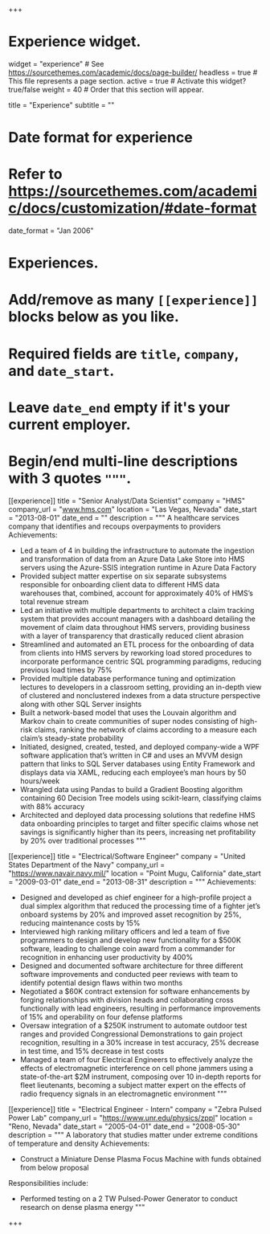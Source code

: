 +++
# Experience widget.
widget = "experience"  # See https://sourcethemes.com/academic/docs/page-builder/
headless = true  # This file represents a page section.
active = true  # Activate this widget? true/false
weight = 40  # Order that this section will appear.

title = "Experience"
subtitle = ""

# Date format for experience
#   Refer to https://sourcethemes.com/academic/docs/customization/#date-format
date_format = "Jan 2006"

# Experiences.
#   Add/remove as many `[[experience]]` blocks below as you like.
#   Required fields are `title`, `company`, and `date_start`.
#   Leave `date_end` empty if it's your current employer.
#   Begin/end multi-line descriptions with 3 quotes `"""`.
[[experience]]
  title = "Senior Analyst/Data Scientist"
  company = "HMS"
  company_url = "www.hms.com"
  location = "Las Vegas, Nevada"
  date_start = "2013-08-01"
  date_end = ""
  description = """
  A healthcare services company that identifies and recoups overpayments to providers
  Achievements:
  
  * Led a team of 4 in building the infrastructure to automate the ingestion and transformation of data from an Azure
Data Lake Store into HMS servers using the Azure-SSIS integration runtime in Azure Data Factory
  * Provided subject matter expertise on six separate subsystems responsible for onboarding client data to different
HMS data warehouses that, combined, account for approximately 40% of HMS’s total revenue stream
  * Led an initiative with multiple departments to architect a claim tracking system that provides account managers
with a dashboard detailing the movement of claim data throughout HMS servers, providing business with a layer of
transparency that drastically reduced client abrasion
  * Streamlined and automated an ETL process for the onboarding of data from clients into HMS servers by reworking
load stored procedures to incorporate performance centric SQL programming paradigms, reducing previous load
times by 75%
  * Provided multiple database performance tuning and optimization lectures to developers in a classroom setting,
providing an in-depth view of clustered and nonclustered indexes from a data structure perspective along with other
SQL Server insights
  * Built a network-based model that uses the Louvain algorithm and Markov chain to create communities of super
nodes consisting of high-risk claims, ranking the network of claims according to a measure each claim’s steady-state
probability
  * Initiated, designed, created, tested, and deployed company-wide a WPF software application that’s written in C#
and uses an MVVM design pattern that links to SQL Server databases using Entity Framework and displays data via
XAML, reducing each employee’s man hours by 50 hours/week
  * Wrangled data using Pandas to build a Gradient Boosting algorithm containing 60 Decision Tree models using scikit-learn, classifying claims with 88% accuracy
  * Architected and deployed data processing solutions that redefine HMS data onboarding principles to target and filter specific claims whose net savings is significantly higher than its peers, increasing net profitability by 20% over traditional processes
  """

[[experience]]
  title = "Electrical/Software Engineer"
  company = "United States Department of the Navy"
  company_url = "https://www.navair.navy.mil/"
  location = "Point Mugu, California"
  date_start = "2009-03-01"
  date_end = "2013-08-31"
  description = """
  Achievements:
  * Designed and developed as chief engineer for a high-profile project a dual simplex algorithm that reduced the processing time of a fighter jet’s onboard systems by 20% and improved asset recognition by 25%, reducing maintenance costs by 15%
  * Interviewed high ranking military officers and led a team of five programmers to design and develop new functionality for a $500K software, leading to challenge coin award from a commander for recognition in enhancing user productivity by 400%
  * Designed and documented software architecture for three different software improvements and conducted peer reviews with team to identify potential design flaws within two months
  * Negotiated a $60K contract extension for software enhancements by forging relationships with division heads and collaborating cross functionally with lead engineers, resulting in performance improvements of 15% and operability on four defense platforms
  * Oversaw integration of a $250K instrument to automate outdoor test ranges and provided Congressional Demonstrations to gain project recognition, resulting in a 30% increase in test accuracy, 25% decrease in test time, and 15% decrease in test costs
  * Managed a team of four Electrical Engineers to effectively analyze the effects of electromagnetic interference on cell phone jammers using a state-of-the-art $2M instrument, composing over 10 in-depth reports for fleet lieutenants, becoming a subject matter expert on the effects of radio frequency signals in an electromagnetic environment
  """

[[experience]]
  title = "Electrical Engineer - Intern"
  company = "Zebra Pulsed Power Lab"
  company_url = "https://www.unr.edu/physics/zppl"
  location = "Reno, Nevada"
  date_start = "2005-04-01"
  date_end = "2008-05-30"
  description = """
  A laboratory that studies matter under extreme conditions of temperature and density
  Achievements:
  * Construct a Miniature Dense Plasma Focus Machine with funds obtained from below proposal
  
  Responsibilities include:
  * Performed testing on a 2 TW Pulsed-Power Generator to conduct research on dense plasma energy
  """
  
+++
